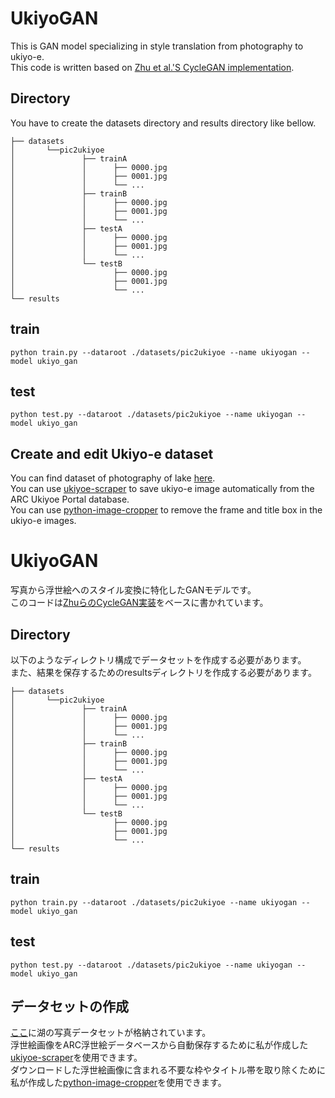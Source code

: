 # UkiyoGAN

This is GAN model specializing in style translation from photography to ukiyo-e.  
This code is written based on [Zhu et al.'S CycleGAN implementation](https://github.com/junyanz/pytorch-CycleGAN-and-pix2pix). 

## Directory

You have to create the datasets directory and results directory like bellow.
```
├── datasets  
│       └──pic2ukiyoe  
│               ├── trainA  
│               │      ├── 0000.jpg  
│               │      ├── 0001.jpg  
│               │      └── ...  
│               ├── trainB  
│               │      ├── 0000.jpg  
│               │      ├── 0001.jpg  
│               │      └── ...  
│               ├── testA  
│               │      ├── 0000.jpg  
│               │      ├── 0001.jpg  
│               │      └── ...  
│               └── testB  
│                      ├── 0000.jpg  
│                      ├── 0001.jpg  
│                      └── ...  
└── results
```

## train

```
python train.py --dataroot ./datasets/pic2ukiyoe --name ukiyogan --model ukiyo_gan
```

## test

```
python test.py --dataroot ./datasets/pic2ukiyoe --name ukiyogan --model ukiyo_gan
```

## Create and edit Ukiyo-e dataset

You can find dataset of photography of lake [here](https://github.com/ml5js/ml5-data-and-models/tree/master).  
You can use [ukiyoe-scraper](https://github.com/y-koke/ukiyoe-scraper) to save ukiyo-e image automatically from the ARC Ukiyoe Portal database.  
You can use [python-image-cropper](https://github.com/y-koke/python-image-cropper) to remove the frame and title box in the ukiyo-e images.

# UkiyoGAN

写真から浮世絵へのスタイル変換に特化したGANモデルです。  
このコードは[ZhuらのCycleGAN実装](https://github.com/junyanz/pytorch-CycleGAN-and-pix2pix)をベースに書かれています。

## Directory

以下のようなディレクトリ構成でデータセットを作成する必要があります。  
また、結果を保存するためのresultsディレクトリを作成する必要があります。
```
├── datasets  
│       └──pic2ukiyoe  
│               ├── trainA  
│               │      ├── 0000.jpg  
│               │      ├── 0001.jpg  
│               │      └── ...  
│               ├── trainB  
│               │      ├── 0000.jpg  
│               │      ├── 0001.jpg  
│               │      └── ...  
│               ├── testA  
│               │      ├── 0000.jpg  
│               │      ├── 0001.jpg  
│               │      └── ...  
│               └── testB  
│                      ├── 0000.jpg  
│                      ├── 0001.jpg  
│                      └── ...  
└── results
```

## train

```
python train.py --dataroot ./datasets/pic2ukiyoe --name ukiyogan --model ukiyo_gan
```

## test

```
python test.py --dataroot ./datasets/pic2ukiyoe --name ukiyogan --model ukiyo_gan
```

## データセットの作成

[ここ](https://github.com/ml5js/ml5-data-and-models/tree/master)に湖の写真データセットが格納されています。    
浮世絵画像をARC浮世絵データベースから自動保存するために私が作成した[ukiyoe-scraper](https://github.com/y-koke/ukiyoe-scraper)を使用できます。  
ダウンロードした浮世絵画像に含まれる不要な枠やタイトル帯を取り除くために私が作成した[python-image-cropper](https://github.com/y-koke/python-image-cropper)を使用できます。
